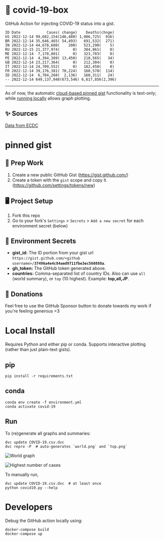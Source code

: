 # 🏥 covid-19-box

GitHub Action for injecting COVID-19 status into a gist.

```
ID Date            Cases( change)    Deaths(chnge)
US 2022-12-14 99,682,154(146,480) 1,086,725(  916)
BR 2022-12-14 35,646,465( 54,493)   691,532(  271)
IN 2022-12-14 44,678,608(    200)   523,290(    5)
RU 2022-12-15 21,377,974(      0)   384,861(    0)
ME 2022-12-14  7,170,801(      0)   323,703(    0)
PE 2022-12-14  4,394,389( 13,450)   218,565(   34)
GB 2022-12-14 23,217,364(      0)   212,304(    0)
IT 2022-12-14 24,709,552(      0)   182,450(    0)
FR 2022-12-14 39,176,381( 70,224)   160,578(  114)
ID 2022-12-14  6,704,268(  2,136)   160,311(   24)
-- 2022-12-14 649,137,048(673,546) 6,617,856(2,396)
```

---

As of now, the automatic [cloud-based pinned gist](#pinned-gist) functionality is text-only;
while [running locally](#local-install) allows graph plotting.

## ✨ Sources

[Data from ECDC](https://www.ecdc.europa.eu/en/publications-data/download-todays-data-geographic-distribution-covid-19-cases-worldwide)

# pinned gist

## 🎒 Prep Work
1. Create a new public GitHub Gist (https://gist.github.com/)
1. Create a token with the `gist` scope and copy it. (https://github.com/settings/tokens/new)

## 🖥 Project Setup
1. Fork this repo
1. Go to your fork's `Settings` > `Secrets` > `Add a new secret` for each environment secret (below)

## 🤫 Environment Secrets
- **gist_id:** The ID portion from your gist url `https://gist.github.com/<github username>/`**`37496a4e4c84aed9711fbe3ec560888a`**.
- **gh_token:** The GitHub token generated above.
- **countries:** Comma-separated list of country IDs. Also can use `all` (world summary), or `top` (10 highest). Example: **top,all,JP**.

## 💸 Donations

Feel free to use the GitHub Sponsor button to donate towards my work if you're feeling generous <3

# Local Install

Requires Python and either pip or conda. Supports interactive plotting (rather than just plain-text gists).

## pip

```
pip install -r requirements.txt
```

## conda

```
conda env create -f environment.yml
conda activate covid-19
```

## Run

To (re)generate all graphs and summaries:

```
dvc update COVID-19.csv.dvc
dvc repro -P  # auto-generates `world.png` and `top.png`
```

![World graph](world.png)

![Highest number of cases](top.png)

To manually run,

```
dvc update COVID-19.csv.dvc  # at least once
python covid19.py --help
```

# Developers

Debug the GitHub action locally using:

```
docker-compose build
docker-compose up
```
